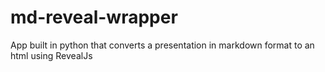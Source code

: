 # md-reveal-wrapper
App built in python that converts a presentation in markdown format to an html using RevealJs
